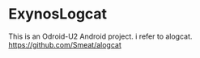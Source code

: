 ExynosLogcat
============

This is an Odroid-U2 Android project. i refer to alogcat. https://github.com/Smeat/alogcat
